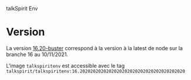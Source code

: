talkSpirit Env

# Version 

La version [16.20-buster](https://hub.docker.com/layers/library/node/16.20.0-buster/images/sha256-36864f3ccb02934fefa9ce91c585880e9bc67802c5d1880fffede819ee0fe8cb?context=explore) correspond à la version à la latest de node sur la branche 16 au 10/11/2021.

L'image `talkspiritenv` est accessible avec le tag `talkspirit/talkspiritenv:16.2020202020202020202020202020202020202020`
